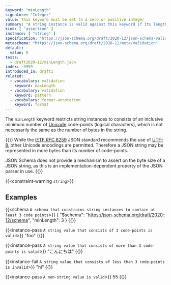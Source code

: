 ```yaml
---
keyword: "minLength"
signature: "Integer"
value: This keyword must be set to a zero or positive integer
summary: "A string instance is valid against this keyword if its length is greater than, or equal to, the value of this keyword."
kind: [ "assertion" ]
instance: [ "string" ]
specification: "https://json-schema.org/draft/2020-12/json-schema-validation.html#section-6.3.2"
metaschema: "https://json-schema.org/draft/2020-12/meta/validation"
default:
  value: 0
tests:
  - draft2020-12/minLength.json
index: -9999
introduced_in: draft1
related:
  - vocabulary: validation
    keyword: maxLength
  - vocabulary: validation
    keyword: pattern
  - vocabulary: format-annotation
    keyword: format
---
```


The `minLength` keyword restricts string instances to consists of an inclusive
minimum number of [Unicode](https://unicode.org) code-points (logical
characters), which is not necessarily the same as the number of bytes in the
string.

{{<learning-more>}} While the [IETF RFC
8259](https://www.rfc-editor.org/rfc/rfc8259) JSON standard recommends the use
of [UTF-8](https://en.wikipedia.org/wiki/UTF-8), other Unicode encodings are
permitted. Therefore a JSON string may be represented in more bytes than its
number of code-points.

JSON Schema does not provide a mechanism to assert on the byte size of a JSON
string, as this is an implementation-dependent property of the JSON parser in
use.  {{</learning-more>}}

{{<constraint-warning `string`>}}

## Examples

{{<schema `A schema that constrains string instances to contain at least 3 code points`>}}
{
  "$schema": "https://json-schema.org/draft/2020-12/schema",
  "minLength": 3
}
{{</schema>}}

{{<instance-pass `A string value that consists of 3 code-points is valid`>}}
"foo"
{{</instance-pass>}}

{{<instance-pass `A string value that consists of more than 3 code-points is valid`>}}
"こんにちは"
{{</instance-pass>}}

{{<instance-fail `A string value that consists of less than 3 code-points is invalid`>}}
"hi"
{{</instance-fail>}}

{{<instance-pass `A non-string value is valid`>}}
55
{{</instance-pass>}}
